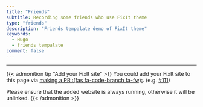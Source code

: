 ```yaml
---
title: "Friends"
subtitle: Recording some friends who use FixIt theme
type: "friends"
description: "Friends tempalate demo of FixIt theme"
keywords: 
  - Hugo
  - friends tempalate
comment: false
---
```


---

{{< admonition tip "Add your FixIt site" >}}
You could add your FixIt site to this page via [making a PR :(fas fa-code-branch fa-fw):](https://github.com/Lruihao/FixIt/pulls). (e.g. [#111](https://github.com/Lruihao/FixIt/pull/111))

Please ensure that the added website is always running, otherwise it will be unlinked.
{{< /admonition >}}
